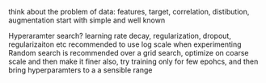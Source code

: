 
think about the problem of data: features, target, correlation, distibution, augmentation
start with simple and well known

 Hyperaramter search?
 learning rate decay, regularization, dropout, regularizaiton etc
 recommended to use log scale when experimenting   
 Random search is recommended over a grid search, optimize on coarse scale and then make it finer also, try training only for few epohcs, and then bring hyperparamters to a a sensible range

 
